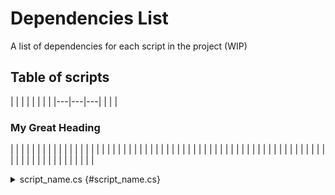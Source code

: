 # Dependencies List

A list of dependencies for each script in the project (WIP)

## Table of scripts

|   |   |   |   |   |
|	|	|---|---|---|
|   |   |<h3 id="script_name.cs">My Great Heading</h3>   |   |   |
|   |   |   |   |   |
|   |   |   |   |   |
|   |   |   |   |   |
|   |   |   |   |   |
|   |   |   |   |   |
|   |   |   |   |   |
|   |   |   |   |   |
|   |   |   |   |   |
|   |   |   |   |   |
|   |   |   |   |   |
|   |   |   |   |   |
|   |   |   |   |   |


<details>
  <summary> script_name.cs {#script_name.cs}</summary>
  
| Dependencies    |
|-----------------|
| script_name.cs  |
| script_name.cs  |
| script_name.cs  |
| script_name.cs  |
</details>